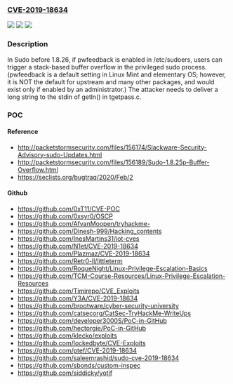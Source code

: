 ### [CVE-2019-18634](https://cve.mitre.org/cgi-bin/cvename.cgi?name=CVE-2019-18634)
![](https://img.shields.io/static/v1?label=Product&message=n%2Fa&color=blue)
![](https://img.shields.io/static/v1?label=Version&message=n%2Fa&color=blue)
![](https://img.shields.io/static/v1?label=Vulnerability&message=n%2Fa&color=brighgreen)

### Description

In Sudo before 1.8.26, if pwfeedback is enabled in /etc/sudoers, users can trigger a stack-based buffer overflow in the privileged sudo process. (pwfeedback is a default setting in Linux Mint and elementary OS; however, it is NOT the default for upstream and many other packages, and would exist only if enabled by an administrator.) The attacker needs to deliver a long string to the stdin of getln() in tgetpass.c.

### POC

#### Reference
- http://packetstormsecurity.com/files/156174/Slackware-Security-Advisory-sudo-Updates.html
- http://packetstormsecurity.com/files/156189/Sudo-1.8.25p-Buffer-Overflow.html
- https://seclists.org/bugtraq/2020/Feb/2

#### Github
- https://github.com/0xT11/CVE-POC
- https://github.com/0xsyr0/OSCP
- https://github.com/AfvanMoopen/tryhackme-
- https://github.com/Dinesh-999/Hacking_contents
- https://github.com/InesMartins31/iot-cves
- https://github.com/N1et/CVE-2019-18634
- https://github.com/Plazmaz/CVE-2019-18634
- https://github.com/Retr0-ll/littleterm
- https://github.com/RoqueNight/Linux-Privilege-Escalation-Basics
- https://github.com/TCM-Course-Resources/Linux-Privilege-Escalation-Resources
- https://github.com/Timirepo/CVE_Exploits
- https://github.com/Y3A/CVE-2019-18634
- https://github.com/brootware/cyber-security-university
- https://github.com/catsecorg/CatSec-TryHackMe-WriteUps
- https://github.com/developer3000S/PoC-in-GitHub
- https://github.com/hectorgie/PoC-in-GitHub
- https://github.com/klecko/exploits
- https://github.com/lockedbyte/CVE-Exploits
- https://github.com/ptef/CVE-2019-18634
- https://github.com/saleemrashid/sudo-cve-2019-18634
- https://github.com/sbonds/custom-inspec
- https://github.com/siddicky/yotjf


